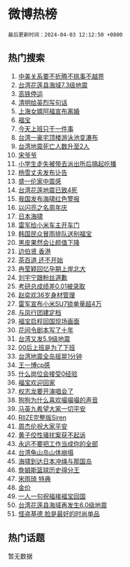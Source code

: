 # 微博热榜

`最后更新时间：2024-04-03 12:12:50 +0800`

## 热门搜索

1. [中美关系要不折腾不挑事不越界](https://m.weibo.cn/search?containerid=100103type%3D1%26t%3D10%26q%3D%23%E4%B8%AD%E7%BE%8E%E5%85%B3%E7%B3%BB%E8%A6%81%E4%B8%8D%E6%8A%98%E8%85%BE%E4%B8%8D%E6%8C%91%E4%BA%8B%E4%B8%8D%E8%B6%8A%E7%95%8C%23&stream_entry_id=51&isnewpage=1&extparam=seat%3D1%26pos%3D0%26c_type%3D51%26q%3D%2523%25E4%25B8%25AD%25E7%25BE%258E%25E5%2585%25B3%25E7%25B3%25BB%25E8%25A6%2581%25E4%25B8%258D%25E6%258A%2598%25E8%2585%25BE%25E4%25B8%258D%25E6%258C%2591%25E4%25BA%258B%25E4%25B8%258D%25E8%25B6%258A%25E7%2595%258C%2523%26dgr%3D0%26cate%3D10103%26stream_entry_id%3D51%26filter_type%3Drealtimehot%26display_time%3D1712117569%26pre_seqid%3D171211756902200451178)
1. [台湾花莲县海域7.3级地震](https://m.weibo.cn/search?containerid=100103type%3D1%26t%3D10%26q%3D%23%E5%8F%B0%E6%B9%BE%E8%8A%B1%E8%8E%B2%E5%8E%BF%E6%B5%B7%E5%9F%9F7.3%E7%BA%A7%E5%9C%B0%E9%9C%87%23&stream_entry_id=31&isnewpage=1&extparam=seat%3D1%26pos%3D0%26flag%3D4%26filter_type%3Drealtimehot%26q%3D%2523%25E5%258F%25B0%25E6%25B9%25BE%25E8%258A%25B1%25E8%258E%25B2%25E5%258E%25BF%25E6%25B5%25B7%25E5%259F%259F7.3%25E7%25BA%25A7%25E5%259C%25B0%25E9%259C%2587%2523%26dgr%3D0%26stream_entry_id%3D31%26c_type%3D31%26realpos%3D1%26cate%3D5001%26lcate%3D5001%26band_rank%3D1%26display_time%3D1712117569%26pre_seqid%3D171211756902200451178)
1. [高铁停运](https://m.weibo.cn/search?containerid=100103type%3D1%26t%3D10%26q%3D%E9%AB%98%E9%93%81%E5%81%9C%E8%BF%90&stream_entry_id=31&isnewpage=1&extparam=seat%3D1%26pos%3D1%26flag%3D1%26filter_type%3Drealtimehot%26q%3D%25E9%25AB%2598%25E9%2593%2581%25E5%2581%259C%25E8%25BF%2590%26dgr%3D0%26stream_entry_id%3D31%26c_type%3D31%26realpos%3D2%26cate%3D5001%26lcate%3D5001%26band_rank%3D2%26display_time%3D1712117569%26pre_seqid%3D171211756902200451178)
1. [清明给英烈写句话](https://m.weibo.cn/search?containerid=100103type%3D1%26t%3D10%26q%3D%23%E6%B8%85%E6%98%8E%E7%BB%99%E8%8B%B1%E7%83%88%E5%86%99%E5%8F%A5%E8%AF%9D%23&stream_entry_id=31&isnewpage=1&extparam=seat%3D1%26pos%3D2%26flag%3D1%26filter_type%3Drealtimehot%26q%3D%2523%25E6%25B8%2585%25E6%2598%258E%25E7%25BB%2599%25E8%258B%25B1%25E7%2583%2588%25E5%2586%2599%25E5%258F%25A5%25E8%25AF%259D%2523%26dgr%3D0%26stream_entry_id%3D31%26c_type%3D31%26realpos%3D3%26cate%3D5001%26lcate%3D5001%26band_rank%3D3%26display_time%3D1712117569%26pre_seqid%3D171211756902200451178)
1. [上海女婿阿福宣布离婚](https://m.weibo.cn/search?containerid=100103type%3D1%26t%3D10%26q%3D%23%E4%B8%8A%E6%B5%B7%E5%A5%B3%E5%A9%BF%E9%98%BF%E7%A6%8F%E5%AE%A3%E5%B8%83%E7%A6%BB%E5%A9%9A%23&stream_entry_id=31&isnewpage=1&extparam=seat%3D1%26pos%3D3%26flag%3D1%26filter_type%3Drealtimehot%26q%3D%2523%25E4%25B8%258A%25E6%25B5%25B7%25E5%25A5%25B3%25E5%25A9%25BF%25E9%2598%25BF%25E7%25A6%258F%25E5%25AE%25A3%25E5%25B8%2583%25E7%25A6%25BB%25E5%25A9%259A%2523%26dgr%3D0%26stream_entry_id%3D31%26c_type%3D31%26realpos%3D4%26cate%3D5001%26lcate%3D5001%26band_rank%3D4%26display_time%3D1712117569%26pre_seqid%3D171211756902200451178)
1. [福宝](https://m.weibo.cn/search?containerid=100103type%3D1%26t%3D10%26q%3D%E7%A6%8F%E5%AE%9D&stream_entry_id=31&isnewpage=1&extparam=seat%3D1%26pos%3D4%26flag%3D16%26filter_type%3Drealtimehot%26q%3D%25E7%25A6%258F%25E5%25AE%259D%26dgr%3D0%26stream_entry_id%3D31%26c_type%3D31%26realpos%3D5%26cate%3D5001%26lcate%3D5001%26band_rank%3D5%26display_time%3D1712117569%26pre_seqid%3D171211756902200451178)
1. [今天上班只干一件事](https://m.weibo.cn/search?containerid=100103type%3D1%26t%3D10%26q%3D%E4%BB%8A%E5%A4%A9%E4%B8%8A%E7%8F%AD%E5%8F%AA%E5%B9%B2%E4%B8%80%E4%BB%B6%E4%BA%8B&stream_entry_id=31&isnewpage=1&extparam=seat%3D1%26pos%3D5%26flag%3D16%26filter_type%3Drealtimehot%26q%3D%25E4%25BB%258A%25E5%25A4%25A9%25E4%25B8%258A%25E7%258F%25AD%25E5%258F%25AA%25E5%25B9%25B2%25E4%25B8%2580%25E4%25BB%25B6%25E4%25BA%258B%26dgr%3D0%26stream_entry_id%3D31%26c_type%3D31%26realpos%3D6%26cate%3D5001%26lcate%3D5001%26band_rank%3D6%26display_time%3D1712117569%26pre_seqid%3D171211756902200451178)
1. [台湾一豪宅顶楼游泳池变瀑布](https://m.weibo.cn/search?containerid=100103type%3D1%26t%3D10%26q%3D%23%E5%8F%B0%E6%B9%BE%E4%B8%80%E8%B1%AA%E5%AE%85%E9%A1%B6%E6%A5%BC%E6%B8%B8%E6%B3%B3%E6%B1%A0%E5%8F%98%E7%80%91%E5%B8%83%23&stream_entry_id=31&isnewpage=1&extparam=seat%3D1%26pos%3D6%26flag%3D1%26filter_type%3Drealtimehot%26q%3D%2523%25E5%258F%25B0%25E6%25B9%25BE%25E4%25B8%2580%25E8%25B1%25AA%25E5%25AE%2585%25E9%25A1%25B6%25E6%25A5%25BC%25E6%25B8%25B8%25E6%25B3%25B3%25E6%25B1%25A0%25E5%258F%2598%25E7%2580%2591%25E5%25B8%2583%2523%26dgr%3D0%26stream_entry_id%3D31%26c_type%3D31%26realpos%3D7%26cate%3D5001%26lcate%3D5001%26band_rank%3D7%26display_time%3D1712117569%26pre_seqid%3D171211756902200451178)
1. [台湾地震死亡人数升至2人](https://m.weibo.cn/search?containerid=100103type%3D1%26t%3D10%26q%3D%23%E5%8F%B0%E6%B9%BE%E5%9C%B0%E9%9C%87%E6%AD%BB%E4%BA%A1%E4%BA%BA%E6%95%B0%E5%8D%87%E8%87%B32%E4%BA%BA%23&stream_entry_id=31&isnewpage=1&extparam=seat%3D1%26pos%3D7%26flag%3D1%26filter_type%3Drealtimehot%26q%3D%2523%25E5%258F%25B0%25E6%25B9%25BE%25E5%259C%25B0%25E9%259C%2587%25E6%25AD%25BB%25E4%25BA%25A1%25E4%25BA%25BA%25E6%2595%25B0%25E5%258D%2587%25E8%2587%25B32%25E4%25BA%25BA%2523%26dgr%3D0%26stream_entry_id%3D31%26c_type%3D31%26realpos%3D8%26cate%3D5001%26lcate%3D5001%26band_rank%3D8%26display_time%3D1712117569%26pre_seqid%3D171211756902200451178)
1. [宋爷爷](https://m.weibo.cn/search?containerid=100103type%3D1%26t%3D10%26q%3D%E5%AE%8B%E7%88%B7%E7%88%B7&stream_entry_id=31&isnewpage=1&extparam=seat%3D1%26pos%3D8%26flag%3D1%26filter_type%3Drealtimehot%26q%3D%25E5%25AE%258B%25E7%2588%25B7%25E7%2588%25B7%26dgr%3D0%26stream_entry_id%3D31%26c_type%3D31%26realpos%3D9%26cate%3D5001%26lcate%3D5001%26band_rank%3D9%26display_time%3D1712117569%26pre_seqid%3D171211756902200451178)
1. [小学生走失被带去派出所后搞起吃播](https://m.weibo.cn/search?containerid=100103type%3D1%26t%3D10%26q%3D%23%E5%B0%8F%E5%AD%A6%E7%94%9F%E8%B5%B0%E5%A4%B1%E8%A2%AB%E5%B8%A6%E5%8E%BB%E6%B4%BE%E5%87%BA%E6%89%80%E5%90%8E%E6%90%9E%E8%B5%B7%E5%90%83%E6%92%AD%23&stream_entry_id=31&isnewpage=1&extparam=seat%3D1%26pos%3D9%26flag%3D32768%26filter_type%3Drealtimehot%26q%3D%2523%25E5%25B0%258F%25E5%25AD%25A6%25E7%2594%259F%25E8%25B5%25B0%25E5%25A4%25B1%25E8%25A2%25AB%25E5%25B8%25A6%25E5%258E%25BB%25E6%25B4%25BE%25E5%2587%25BA%25E6%2589%2580%25E5%2590%258E%25E6%2590%259E%25E8%25B5%25B7%25E5%2590%2583%25E6%2592%25AD%2523%26dgr%3D0%26stream_entry_id%3D31%26c_type%3D31%26realpos%3D10%26cate%3D5001%26lcate%3D5001%26band_rank%3D10%26display_time%3D1712117569%26pre_seqid%3D171211756902200451178)
1. [杨雪丈夫发布讣告](https://m.weibo.cn/search?containerid=100103type%3D1%26t%3D10%26q%3D%E6%9D%A8%E9%9B%AA%E4%B8%88%E5%A4%AB%E5%8F%91%E5%B8%83%E8%AE%A3%E5%91%8A&stream_entry_id=31&isnewpage=1&extparam=seat%3D1%26pos%3D10%26flag%3D1%26filter_type%3Drealtimehot%26q%3D%25E6%259D%25A8%25E9%259B%25AA%25E4%25B8%2588%25E5%25A4%25AB%25E5%258F%2591%25E5%25B8%2583%25E8%25AE%25A3%25E5%2591%258A%26dgr%3D0%26stream_entry_id%3D31%26c_type%3D31%26realpos%3D11%26cate%3D5001%26lcate%3D5001%26band_rank%3D11%26display_time%3D1712117569%26pre_seqid%3D171211756902200451178)
1. [盛一伦家中震感](https://m.weibo.cn/search?containerid=100103type%3D1%26t%3D10%26q%3D%23%E7%9B%9B%E4%B8%80%E4%BC%A6%E5%AE%B6%E4%B8%AD%E9%9C%87%E6%84%9F%23&stream_entry_id=31&isnewpage=1&extparam=seat%3D1%26pos%3D11%26flag%3D1%26filter_type%3Drealtimehot%26q%3D%2523%25E7%259B%259B%25E4%25B8%2580%25E4%25BC%25A6%25E5%25AE%25B6%25E4%25B8%25AD%25E9%259C%2587%25E6%2584%259F%2523%26dgr%3D0%26stream_entry_id%3D31%26c_type%3D31%26realpos%3D12%26cate%3D5001%26lcate%3D5001%26band_rank%3D12%26display_time%3D1712117569%26pre_seqid%3D171211756902200451178)
1. [台湾花莲地震已致4死](https://m.weibo.cn/search?containerid=100103type%3D1%26t%3D10%26q%3D%23%E5%8F%B0%E6%B9%BE%E8%8A%B1%E8%8E%B2%E5%9C%B0%E9%9C%87%E5%B7%B2%E8%87%B44%E6%AD%BB%23&stream_entry_id=31&isnewpage=1&extparam=seat%3D1%26pos%3D12%26flag%3D1%26filter_type%3Drealtimehot%26q%3D%2523%25E5%258F%25B0%25E6%25B9%25BE%25E8%258A%25B1%25E8%258E%25B2%25E5%259C%25B0%25E9%259C%2587%25E5%25B7%25B2%25E8%2587%25B44%25E6%25AD%25BB%2523%26dgr%3D0%26stream_entry_id%3D31%26c_type%3D31%26realpos%3D13%26cate%3D5001%26lcate%3D5001%26band_rank%3D13%26display_time%3D1712117569%26pre_seqid%3D171211756902200451178)
1. [我国发布海啸红色警报](https://m.weibo.cn/search?containerid=100103type%3D1%26t%3D10%26q%3D%23%E6%88%91%E5%9B%BD%E5%8F%91%E5%B8%83%E6%B5%B7%E5%95%B8%E7%BA%A2%E8%89%B2%E8%AD%A6%E6%8A%A5%23&stream_entry_id=31&isnewpage=1&extparam=seat%3D1%26pos%3D13%26flag%3D2%26filter_type%3Drealtimehot%26q%3D%2523%25E6%2588%2591%25E5%259B%25BD%25E5%258F%2591%25E5%25B8%2583%25E6%25B5%25B7%25E5%2595%25B8%25E7%25BA%25A2%25E8%2589%25B2%25E8%25AD%25A6%25E6%258A%25A5%2523%26dgr%3D0%26stream_entry_id%3D31%26c_type%3D31%26realpos%3D14%26cate%3D5001%26lcate%3D5001%26band_rank%3D14%26display_time%3D1712117569%26pre_seqid%3D171211756902200451178)
1. [以闪亮之名周年庆](https://m.weibo.cn/search?containerid=100103type%3D1%26t%3D10%26q%3D%23%E4%BB%A5%E9%97%AA%E4%BA%AE%E4%B9%8B%E5%90%8D%E5%91%A8%E5%B9%B4%E5%BA%86%23&stream_entry_id=31&isnewpage=1&extparam=seat%3D1%26pos%3D14%26flag%3D0%26filter_type%3Drealtimehot%26q%3D%2523%25E4%25BB%25A5%25E9%2597%25AA%25E4%25BA%25AE%25E4%25B9%258B%25E5%2590%258D%25E5%2591%25A8%25E5%25B9%25B4%25E5%25BA%2586%2523%26dgr%3D0%26adid%3D229476%26stream_entry_id%3D31%26c_type%3D31%26realpos%3D15%26cate%3D5001%26lcate%3D5001%26band_rank%3D15%26display_time%3D1712117569%26pre_seqid%3D171211756902200451178)
1. [日本海啸](https://m.weibo.cn/search?containerid=100103type%3D1%26t%3D10%26q%3D%E6%97%A5%E6%9C%AC%E6%B5%B7%E5%95%B8&stream_entry_id=31&isnewpage=1&extparam=seat%3D1%26pos%3D15%26flag%3D2%26filter_type%3Drealtimehot%26q%3D%25E6%2597%25A5%25E6%259C%25AC%25E6%25B5%25B7%25E5%2595%25B8%26dgr%3D0%26stream_entry_id%3D31%26c_type%3D31%26realpos%3D16%26cate%3D5001%26lcate%3D5001%26band_rank%3D16%26display_time%3D1712117569%26pre_seqid%3D171211756902200451178)
1. [雷军给小米车主开车门](https://m.weibo.cn/search?containerid=100103type%3D1%26t%3D10%26q%3D%23%E9%9B%B7%E5%86%9B%E7%BB%99%E5%B0%8F%E7%B1%B3%E8%BD%A6%E4%B8%BB%E5%BC%80%E8%BD%A6%E9%97%A8%23&stream_entry_id=31&isnewpage=1&extparam=seat%3D1%26pos%3D16%26flag%3D0%26filter_type%3Drealtimehot%26q%3D%2523%25E9%259B%25B7%25E5%2586%259B%25E7%25BB%2599%25E5%25B0%258F%25E7%25B1%25B3%25E8%25BD%25A6%25E4%25B8%25BB%25E5%25BC%2580%25E8%25BD%25A6%25E9%2597%25A8%2523%26dgr%3D0%26stream_entry_id%3D31%26c_type%3D31%26realpos%3D17%26cate%3D5001%26lcate%3D5001%26band_rank%3D17%26display_time%3D1712117569%26pre_seqid%3D171211756902200451178)
1. [韩国民众冒雨排队送别福宝](https://m.weibo.cn/search?containerid=100103type%3D1%26t%3D10%26q%3D%23%E9%9F%A9%E5%9B%BD%E6%B0%91%E4%BC%97%E5%86%92%E9%9B%A8%E6%8E%92%E9%98%9F%E9%80%81%E5%88%AB%E7%A6%8F%E5%AE%9D%23&stream_entry_id=31&isnewpage=1&extparam=seat%3D1%26pos%3D17%26flag%3D1%26filter_type%3Drealtimehot%26q%3D%2523%25E9%259F%25A9%25E5%259B%25BD%25E6%25B0%2591%25E4%25BC%2597%25E5%2586%2592%25E9%259B%25A8%25E6%258E%2592%25E9%2598%259F%25E9%2580%2581%25E5%2588%25AB%25E7%25A6%258F%25E5%25AE%259D%2523%26dgr%3D0%26stream_entry_id%3D31%26c_type%3D31%26realpos%3D18%26cate%3D5001%26lcate%3D5001%26band_rank%3D18%26display_time%3D1712117569%26pre_seqid%3D171211756902200451178)
1. [黑皮果然会让颜值下降](https://m.weibo.cn/search?containerid=100103type%3D1%26t%3D10%26q%3D%E9%BB%91%E7%9A%AE%E6%9E%9C%E7%84%B6%E4%BC%9A%E8%AE%A9%E9%A2%9C%E5%80%BC%E4%B8%8B%E9%99%8D&stream_entry_id=31&isnewpage=1&extparam=seat%3D1%26pos%3D18%26flag%3D2%26filter_type%3Drealtimehot%26q%3D%25E9%25BB%2591%25E7%259A%25AE%25E6%259E%259C%25E7%2584%25B6%25E4%25BC%259A%25E8%25AE%25A9%25E9%25A2%259C%25E5%2580%25BC%25E4%25B8%258B%25E9%2599%258D%26dgr%3D0%26stream_entry_id%3D31%26c_type%3D31%26realpos%3D19%26cate%3D5001%26lcate%3D5001%26band_rank%3D19%26display_time%3D1712117569%26pre_seqid%3D171211756902200451178)
1. [边伯贤 香港](https://m.weibo.cn/search?containerid=100103type%3D1%26t%3D10%26q%3D%E8%BE%B9%E4%BC%AF%E8%B4%A4+%E9%A6%99%E6%B8%AF&stream_entry_id=31&isnewpage=1&extparam=seat%3D1%26pos%3D19%26flag%3D1%26filter_type%3Drealtimehot%26q%3D%25E8%25BE%25B9%25E4%25BC%25AF%25E8%25B4%25A4%2520%25E9%25A6%2599%25E6%25B8%25AF%26dgr%3D0%26stream_entry_id%3D31%26c_type%3D31%26realpos%3D20%26cate%3D5001%26lcate%3D5001%26band_rank%3D20%26display_time%3D1712117569%26pre_seqid%3D171211756902200451178)
1. [茶百道 还不开始](https://m.weibo.cn/search?containerid=100103type%3D1%26t%3D10%26q%3D%E8%8C%B6%E7%99%BE%E9%81%93+%E8%BF%98%E4%B8%8D%E5%BC%80%E5%A7%8B&stream_entry_id=31&isnewpage=1&extparam=seat%3D1%26pos%3D20%26flag%3D1%26filter_type%3Drealtimehot%26q%3D%25E8%258C%25B6%25E7%2599%25BE%25E9%2581%2593%2520%25E8%25BF%2598%25E4%25B8%258D%25E5%25BC%2580%25E5%25A7%258B%26dgr%3D0%26stream_entry_id%3D31%26c_type%3D31%26realpos%3D21%26cate%3D5001%26lcate%3D5001%26band_rank%3D21%26display_time%3D1712117569%26pre_seqid%3D171211756902200451178)
1. [冉莹颖回忆孕期上岸北大](https://m.weibo.cn/search?containerid=100103type%3D1%26t%3D10%26q%3D%23%E5%86%89%E8%8E%B9%E9%A2%96%E5%9B%9E%E5%BF%86%E5%AD%95%E6%9C%9F%E4%B8%8A%E5%B2%B8%E5%8C%97%E5%A4%A7%23&stream_entry_id=31&isnewpage=1&extparam=seat%3D1%26pos%3D21%26flag%3D0%26filter_type%3Drealtimehot%26q%3D%2523%25E5%2586%2589%25E8%258E%25B9%25E9%25A2%2596%25E5%259B%259E%25E5%25BF%2586%25E5%25AD%2595%25E6%259C%259F%25E4%25B8%258A%25E5%25B2%25B8%25E5%258C%2597%25E5%25A4%25A7%2523%26dgr%3D0%26stream_entry_id%3D31%26c_type%3D31%26realpos%3D22%26cate%3D5001%26lcate%3D5001%26band_rank%3D22%26display_time%3D1712117569%26pre_seqid%3D171211756902200451178)
1. [刘宇宁跟粉丝道歉](https://m.weibo.cn/search?containerid=100103type%3D1%26t%3D10%26q%3D%23%E5%88%98%E5%AE%87%E5%AE%81%E8%B7%9F%E7%B2%89%E4%B8%9D%E9%81%93%E6%AD%89%23&stream_entry_id=31&isnewpage=1&extparam=seat%3D1%26pos%3D22%26flag%3D1%26filter_type%3Drealtimehot%26q%3D%2523%25E5%2588%2598%25E5%25AE%2587%25E5%25AE%2581%25E8%25B7%259F%25E7%25B2%2589%25E4%25B8%259D%25E9%2581%2593%25E6%25AD%2589%2523%26dgr%3D0%26stream_entry_id%3D31%26c_type%3D31%26realpos%3D23%26cate%3D5001%26lcate%3D5001%26band_rank%3D23%26display_time%3D1712117569%26pre_seqid%3D171211756902200451178)
1. [考研总成绩差0.01被录取](https://m.weibo.cn/search?containerid=100103type%3D1%26t%3D10%26q%3D%23%E8%80%83%E7%A0%94%E6%80%BB%E6%88%90%E7%BB%A9%E5%B7%AE0.01%E8%A2%AB%E5%BD%95%E5%8F%96%23&stream_entry_id=31&isnewpage=1&extparam=seat%3D1%26pos%3D23%26flag%3D0%26filter_type%3Drealtimehot%26q%3D%2523%25E8%2580%2583%25E7%25A0%2594%25E6%2580%25BB%25E6%2588%2590%25E7%25BB%25A9%25E5%25B7%25AE0.01%25E8%25A2%25AB%25E5%25BD%2595%25E5%258F%2596%2523%26dgr%3D0%26stream_entry_id%3D31%26c_type%3D31%26realpos%3D24%26cate%3D5001%26lcate%3D5001%26band_rank%3D24%26display_time%3D1712117569%26pre_seqid%3D171211756902200451178)
1. [赵奕欢36岁身材管理](https://m.weibo.cn/search?containerid=100103type%3D1%26t%3D10%26q%3D%23%E8%B5%B5%E5%A5%95%E6%AC%A236%E5%B2%81%E8%BA%AB%E6%9D%90%E7%AE%A1%E7%90%86%23&stream_entry_id=31&isnewpage=1&extparam=seat%3D1%26pos%3D24%26flag%3D1%26filter_type%3Drealtimehot%26q%3D%2523%25E8%25B5%25B5%25E5%25A5%2595%25E6%25AC%25A236%25E5%25B2%2581%25E8%25BA%25AB%25E6%259D%2590%25E7%25AE%25A1%25E7%2590%2586%2523%26dgr%3D0%26stream_entry_id%3D31%26c_type%3D31%26realpos%3D25%26cate%3D5001%26lcate%3D5001%26band_rank%3D25%26display_time%3D1712117569%26pre_seqid%3D171211756902200451178)
1. [雷军宣布小米SU7锁单量超4万](https://m.weibo.cn/search?containerid=100103type%3D1%26t%3D10%26q%3D%23%E9%9B%B7%E5%86%9B%E5%AE%A3%E5%B8%83%E5%B0%8F%E7%B1%B3SU7%E9%94%81%E5%8D%95%E9%87%8F%E8%B6%854%E4%B8%87%23&stream_entry_id=31&isnewpage=1&extparam=seat%3D1%26pos%3D25%26flag%3D1%26filter_type%3Drealtimehot%26q%3D%2523%25E9%259B%25B7%25E5%2586%259B%25E5%25AE%25A3%25E5%25B8%2583%25E5%25B0%258F%25E7%25B1%25B3SU7%25E9%2594%2581%25E5%258D%2595%25E9%2587%258F%25E8%25B6%25854%25E4%25B8%2587%2523%26dgr%3D0%26stream_entry_id%3D31%26c_type%3D31%26realpos%3D26%26cate%3D5001%26lcate%3D5001%26band_rank%3D26%26display_time%3D1712117569%26pre_seqid%3D171211756902200451178)
1. [与凤行团建定档](https://m.weibo.cn/search?containerid=100103type%3D1%26t%3D10%26q%3D%23%E4%B8%8E%E5%87%A4%E8%A1%8C%E5%9B%A2%E5%BB%BA%E5%AE%9A%E6%A1%A3%23&stream_entry_id=31&isnewpage=1&extparam=seat%3D1%26pos%3D26%26flag%3D1%26filter_type%3Drealtimehot%26q%3D%2523%25E4%25B8%258E%25E5%2587%25A4%25E8%25A1%258C%25E5%259B%25A2%25E5%25BB%25BA%25E5%25AE%259A%25E6%25A1%25A3%2523%26dgr%3D0%26stream_entry_id%3D31%26c_type%3D31%26realpos%3D27%26cate%3D5001%26lcate%3D5001%26band_rank%3D27%26display_time%3D1712117569%26pre_seqid%3D171211756902200451178)
1. [福宝启程回国现场画面](https://m.weibo.cn/search?containerid=100103type%3D1%26t%3D10%26q%3D%23%E7%A6%8F%E5%AE%9D%E5%90%AF%E7%A8%8B%E5%9B%9E%E5%9B%BD%E7%8E%B0%E5%9C%BA%E7%94%BB%E9%9D%A2%23&stream_entry_id=31&isnewpage=1&extparam=seat%3D1%26pos%3D27%26flag%3D1%26filter_type%3Drealtimehot%26q%3D%2523%25E7%25A6%258F%25E5%25AE%259D%25E5%2590%25AF%25E7%25A8%258B%25E5%259B%259E%25E5%259B%25BD%25E7%258E%25B0%25E5%259C%25BA%25E7%2594%25BB%25E9%259D%25A2%2523%26dgr%3D0%26stream_entry_id%3D31%26c_type%3D31%26realpos%3D28%26cate%3D5001%26lcate%3D5001%26band_rank%3D28%26display_time%3D1712117569%26pre_seqid%3D171211756902200451178)
1. [花间令剧本写了十年](https://m.weibo.cn/search?containerid=100103type%3D1%26t%3D10%26q%3D%23%E8%8A%B1%E9%97%B4%E4%BB%A4%E5%89%A7%E6%9C%AC%E5%86%99%E4%BA%86%E5%8D%81%E5%B9%B4%23&stream_entry_id=31&isnewpage=1&extparam=seat%3D1%26pos%3D28%26flag%3D1%26filter_type%3Drealtimehot%26q%3D%2523%25E8%258A%25B1%25E9%2597%25B4%25E4%25BB%25A4%25E5%2589%25A7%25E6%259C%25AC%25E5%2586%2599%25E4%25BA%2586%25E5%258D%2581%25E5%25B9%25B4%2523%26dgr%3D0%26stream_entry_id%3D31%26c_type%3D31%26realpos%3D29%26cate%3D5001%26lcate%3D5001%26band_rank%3D29%26display_time%3D1712117569%26pre_seqid%3D171211756902200451178)
1. [台湾又发5.9级地震](https://m.weibo.cn/search?containerid=100103type%3D1%26t%3D10%26q%3D%23%E5%8F%B0%E6%B9%BE%E5%8F%88%E5%8F%915.9%E7%BA%A7%E5%9C%B0%E9%9C%87%23&stream_entry_id=31&isnewpage=1&extparam=seat%3D1%26pos%3D29%26flag%3D0%26filter_type%3Drealtimehot%26q%3D%2523%25E5%258F%25B0%25E6%25B9%25BE%25E5%258F%2588%25E5%258F%25915.9%25E7%25BA%25A7%25E5%259C%25B0%25E9%259C%2587%2523%26dgr%3D0%26stream_entry_id%3D31%26c_type%3D31%26realpos%3D30%26cate%3D5001%26lcate%3D5001%26band_rank%3D30%26display_time%3D1712117569%26pre_seqid%3D171211756902200451178)
1. [00后上班是为了下班](https://m.weibo.cn/search?containerid=100103type%3D1%26t%3D10%26q%3D%2300%E5%90%8E%E4%B8%8A%E7%8F%AD%E6%98%AF%E4%B8%BA%E4%BA%86%E4%B8%8B%E7%8F%AD%23&stream_entry_id=31&isnewpage=1&extparam=seat%3D1%26pos%3D30%26flag%3D1%26filter_type%3Drealtimehot%26q%3D%252300%25E5%2590%258E%25E4%25B8%258A%25E7%258F%25AD%25E6%2598%25AF%25E4%25B8%25BA%25E4%25BA%2586%25E4%25B8%258B%25E7%258F%25AD%2523%26dgr%3D0%26stream_entry_id%3D31%26c_type%3D31%26realpos%3D31%26cate%3D5001%26lcate%3D5001%26band_rank%3D31%26display_time%3D1712117569%26pre_seqid%3D171211756902200451178)
1. [台湾地震全岛摇晃1分钟](https://m.weibo.cn/search?containerid=100103type%3D1%26t%3D10%26q%3D%23%E5%8F%B0%E6%B9%BE%E5%9C%B0%E9%9C%87%E5%85%A8%E5%B2%9B%E6%91%87%E6%99%831%E5%88%86%E9%92%9F%23&stream_entry_id=31&isnewpage=1&extparam=seat%3D1%26pos%3D31%26flag%3D1%26filter_type%3Drealtimehot%26q%3D%2523%25E5%258F%25B0%25E6%25B9%25BE%25E5%259C%25B0%25E9%259C%2587%25E5%2585%25A8%25E5%25B2%259B%25E6%2591%2587%25E6%2599%25831%25E5%2588%2586%25E9%2592%259F%2523%26dgr%3D0%26stream_entry_id%3D31%26c_type%3D31%26realpos%3D32%26cate%3D5001%26lcate%3D5001%26band_rank%3D32%26display_time%3D1712117569%26pre_seqid%3D171211756902200451178)
1. [王一博cp感](https://m.weibo.cn/search?containerid=100103type%3D1%26t%3D10%26q%3D%E7%8E%8B%E4%B8%80%E5%8D%9Acp%E6%84%9F&stream_entry_id=31&isnewpage=1&extparam=seat%3D1%26pos%3D32%26flag%3D1%26filter_type%3Drealtimehot%26q%3D%25E7%258E%258B%25E4%25B8%2580%25E5%258D%259Acp%25E6%2584%259F%26dgr%3D0%26stream_entry_id%3D31%26c_type%3D31%26realpos%3D33%26cate%3D5001%26lcate%3D5001%26band_rank%3D33%26display_time%3D1712117569%26pre_seqid%3D171211756902200451178)
1. [什么岗位会接受0经验](https://m.weibo.cn/search?containerid=100103type%3D1%26t%3D10%26q%3D%23%E4%BB%80%E4%B9%88%E5%B2%97%E4%BD%8D%E4%BC%9A%E6%8E%A5%E5%8F%970%E7%BB%8F%E9%AA%8C%23&stream_entry_id=31&isnewpage=1&extparam=seat%3D1%26pos%3D33%26flag%3D1%26filter_type%3Drealtimehot%26q%3D%2523%25E4%25BB%2580%25E4%25B9%2588%25E5%25B2%2597%25E4%25BD%258D%25E4%25BC%259A%25E6%258E%25A5%25E5%258F%25970%25E7%25BB%258F%25E9%25AA%258C%2523%26dgr%3D0%26stream_entry_id%3D31%26c_type%3D31%26realpos%3D34%26cate%3D5001%26lcate%3D5001%26band_rank%3D34%26display_time%3D1712117569%26pre_seqid%3D171211756902200451178)
1. [福宝欢迎回家](https://m.weibo.cn/search?containerid=100103type%3D1%26t%3D10%26q%3D%23%E7%A6%8F%E5%AE%9D%E6%AC%A2%E8%BF%8E%E5%9B%9E%E5%AE%B6%23&stream_entry_id=31&isnewpage=1&extparam=seat%3D1%26pos%3D34%26flag%3D0%26filter_type%3Drealtimehot%26q%3D%2523%25E7%25A6%258F%25E5%25AE%259D%25E6%25AC%25A2%25E8%25BF%258E%25E5%259B%259E%25E5%25AE%25B6%2523%26dgr%3D0%26stream_entry_id%3D31%26c_type%3D31%26realpos%3D35%26cate%3D5001%26lcate%3D5001%26band_rank%3D35%26display_time%3D1712117569%26pre_seqid%3D171211756902200451178)
1. [权志龙要开演唱会了](https://m.weibo.cn/search?containerid=100103type%3D1%26t%3D10%26q%3D%23%E6%9D%83%E5%BF%97%E9%BE%99%E8%A6%81%E5%BC%80%E6%BC%94%E5%94%B1%E4%BC%9A%E4%BA%86%23&stream_entry_id=31&isnewpage=1&extparam=seat%3D1%26pos%3D35%26flag%3D0%26filter_type%3Drealtimehot%26q%3D%2523%25E6%259D%2583%25E5%25BF%2597%25E9%25BE%2599%25E8%25A6%2581%25E5%25BC%2580%25E6%25BC%2594%25E5%2594%25B1%25E4%25BC%259A%25E4%25BA%2586%2523%26dgr%3D0%26stream_entry_id%3D31%26c_type%3D31%26realpos%3D36%26cate%3D5001%26lcate%3D5001%26band_rank%3D36%26display_time%3D1712117569%26pre_seqid%3D171211756902200451178)
1. [狗狗为什么喜欢嘬嘬嘬的声音](https://m.weibo.cn/search?containerid=100103type%3D1%26t%3D10%26q%3D%E7%8B%97%E7%8B%97%E4%B8%BA%E4%BB%80%E4%B9%88%E5%96%9C%E6%AC%A2%E5%98%AC%E5%98%AC%E5%98%AC%E7%9A%84%E5%A3%B0%E9%9F%B3&stream_entry_id=31&isnewpage=1&extparam=seat%3D1%26pos%3D36%26flag%3D0%26filter_type%3Drealtimehot%26q%3D%25E7%258B%2597%25E7%258B%2597%25E4%25B8%25BA%25E4%25BB%2580%25E4%25B9%2588%25E5%2596%259C%25E6%25AC%25A2%25E5%2598%25AC%25E5%2598%25AC%25E5%2598%25AC%25E7%259A%2584%25E5%25A3%25B0%25E9%259F%25B3%26dgr%3D0%26stream_entry_id%3D31%26c_type%3D31%26realpos%3D37%26cate%3D5001%26lcate%3D5001%26band_rank%3D37%26display_time%3D1712117569%26pre_seqid%3D171211756902200451178)
1. [马英九希望大家一切平安](https://m.weibo.cn/search?containerid=100103type%3D1%26t%3D10%26q%3D%23%E9%A9%AC%E8%8B%B1%E4%B9%9D%E5%B8%8C%E6%9C%9B%E5%A4%A7%E5%AE%B6%E4%B8%80%E5%88%87%E5%B9%B3%E5%AE%89%23&stream_entry_id=31&isnewpage=1&extparam=seat%3D1%26pos%3D37%26flag%3D1%26filter_type%3Drealtimehot%26q%3D%2523%25E9%25A9%25AC%25E8%258B%25B1%25E4%25B9%259D%25E5%25B8%258C%25E6%259C%259B%25E5%25A4%25A7%25E5%25AE%25B6%25E4%25B8%2580%25E5%2588%2587%25E5%25B9%25B3%25E5%25AE%2589%2523%26dgr%3D0%26stream_entry_id%3D31%26c_type%3D31%26realpos%3D38%26cate%3D5001%26lcate%3D5001%26band_rank%3D38%26display_time%3D1712117569%26pre_seqid%3D171211756902200451178)
1. [RIIZE完整版Siren](https://m.weibo.cn/search?containerid=100103type%3D1%26t%3D10%26q%3D%23RIIZE%E5%AE%8C%E6%95%B4%E7%89%88Siren%23&stream_entry_id=31&isnewpage=1&extparam=seat%3D1%26pos%3D38%26flag%3D1%26filter_type%3Drealtimehot%26q%3D%2523RIIZE%25E5%25AE%258C%25E6%2595%25B4%25E7%2589%2588Siren%2523%26dgr%3D0%26stream_entry_id%3D31%26c_type%3D31%26realpos%3D39%26cate%3D5001%26lcate%3D5001%26band_rank%3D39%26display_time%3D1712117569%26pre_seqid%3D171211756902200451178)
1. [周杰伦祝大家平安](https://m.weibo.cn/search?containerid=100103type%3D1%26t%3D10%26q%3D%23%E5%91%A8%E6%9D%B0%E4%BC%A6%E7%A5%9D%E5%A4%A7%E5%AE%B6%E5%B9%B3%E5%AE%89%23&stream_entry_id=31&isnewpage=1&extparam=seat%3D1%26pos%3D39%26flag%3D1%26filter_type%3Drealtimehot%26q%3D%2523%25E5%2591%25A8%25E6%259D%25B0%25E4%25BC%25A6%25E7%25A5%259D%25E5%25A4%25A7%25E5%25AE%25B6%25E5%25B9%25B3%25E5%25AE%2589%2523%26dgr%3D0%26stream_entry_id%3D31%26c_type%3D31%26realpos%3D40%26cate%3D5001%26lcate%3D5001%26band_rank%3D40%26display_time%3D1712117569%26pre_seqid%3D171211756902200451178)
1. [黄子佼性骚扰案获不起诉](https://m.weibo.cn/search?containerid=100103type%3D1%26t%3D10%26q%3D%23%E9%BB%84%E5%AD%90%E4%BD%BC%E6%80%A7%E9%AA%9A%E6%89%B0%E6%A1%88%E8%8E%B7%E4%B8%8D%E8%B5%B7%E8%AF%89%23&stream_entry_id=31&isnewpage=1&extparam=seat%3D1%26pos%3D40%26flag%3D1%26filter_type%3Drealtimehot%26q%3D%2523%25E9%25BB%2584%25E5%25AD%2590%25E4%25BD%25BC%25E6%2580%25A7%25E9%25AA%259A%25E6%2589%25B0%25E6%25A1%2588%25E8%258E%25B7%25E4%25B8%258D%25E8%25B5%25B7%25E8%25AF%2589%2523%26dgr%3D0%26stream_entry_id%3D31%26c_type%3D31%26realpos%3D41%26cate%3D5001%26lcate%3D5001%26band_rank%3D41%26display_time%3D1712117569%26pre_seqid%3D171211756902200451178)
1. [永远不要把工作当成你的全部](https://m.weibo.cn/search?containerid=100103type%3D1%26t%3D10%26q%3D%23%E6%B0%B8%E8%BF%9C%E4%B8%8D%E8%A6%81%E6%8A%8A%E5%B7%A5%E4%BD%9C%E5%BD%93%E6%88%90%E4%BD%A0%E7%9A%84%E5%85%A8%E9%83%A8%23&stream_entry_id=31&isnewpage=1&extparam=seat%3D1%26pos%3D41%26flag%3D1%26filter_type%3Drealtimehot%26q%3D%2523%25E6%25B0%25B8%25E8%25BF%259C%25E4%25B8%258D%25E8%25A6%2581%25E6%258A%258A%25E5%25B7%25A5%25E4%25BD%259C%25E5%25BD%2593%25E6%2588%2590%25E4%25BD%25A0%25E7%259A%2584%25E5%2585%25A8%25E9%2583%25A8%2523%26dgr%3D0%26stream_entry_id%3D31%26c_type%3D31%26realpos%3D42%26cate%3D5001%26lcate%3D5001%26band_rank%3D42%26display_time%3D1712117569%26pre_seqid%3D171211756902200451178)
1. [台湾龟山岛山体崩塌](https://m.weibo.cn/search?containerid=100103type%3D1%26t%3D10%26q%3D%23%E5%8F%B0%E6%B9%BE%E9%BE%9F%E5%B1%B1%E5%B2%9B%E5%B1%B1%E4%BD%93%E5%B4%A9%E5%A1%8C%23&stream_entry_id=31&isnewpage=1&extparam=seat%3D1%26pos%3D42%26flag%3D0%26filter_type%3Drealtimehot%26q%3D%2523%25E5%258F%25B0%25E6%25B9%25BE%25E9%25BE%259F%25E5%25B1%25B1%25E5%25B2%259B%25E5%25B1%25B1%25E4%25BD%2593%25E5%25B4%25A9%25E5%25A1%258C%2523%26dgr%3D0%26stream_entry_id%3D31%26c_type%3D31%26realpos%3D43%26cate%3D5001%26lcate%3D5001%26band_rank%3D43%26display_time%3D1712117569%26pre_seqid%3D171211756902200451178)
1. [海啸到达日本冲绳与那国岛](https://m.weibo.cn/search?containerid=100103type%3D1%26t%3D10%26q%3D%23%E6%B5%B7%E5%95%B8%E5%88%B0%E8%BE%BE%E6%97%A5%E6%9C%AC%E5%86%B2%E7%BB%B3%E4%B8%8E%E9%82%A3%E5%9B%BD%E5%B2%9B%23&stream_entry_id=31&isnewpage=1&extparam=seat%3D1%26pos%3D43%26flag%3D0%26filter_type%3Drealtimehot%26q%3D%2523%25E6%25B5%25B7%25E5%2595%25B8%25E5%2588%25B0%25E8%25BE%25BE%25E6%2597%25A5%25E6%259C%25AC%25E5%2586%25B2%25E7%25BB%25B3%25E4%25B8%258E%25E9%2582%25A3%25E5%259B%25BD%25E5%25B2%259B%2523%26dgr%3D0%26stream_entry_id%3D31%26c_type%3D31%26realpos%3D44%26cate%3D5001%26lcate%3D5001%26band_rank%3D44%26display_time%3D1712117569%26pre_seqid%3D171211756902200451178)
1. [詹姆斯篮球历史得分王](https://m.weibo.cn/search?containerid=100103type%3D1%26t%3D10%26q%3D%23%E8%A9%B9%E5%A7%86%E6%96%AF%E7%AF%AE%E7%90%83%E5%8E%86%E5%8F%B2%E5%BE%97%E5%88%86%E7%8E%8B%23&stream_entry_id=31&isnewpage=1&extparam=seat%3D1%26pos%3D44%26flag%3D1%26filter_type%3Drealtimehot%26q%3D%2523%25E8%25A9%25B9%25E5%25A7%2586%25E6%2596%25AF%25E7%25AF%25AE%25E7%2590%2583%25E5%258E%2586%25E5%258F%25B2%25E5%25BE%2597%25E5%2588%2586%25E7%258E%258B%2523%26dgr%3D0%26stream_entry_id%3D31%26c_type%3D31%26realpos%3D45%26cate%3D5001%26lcate%3D5001%26band_rank%3D45%26display_time%3D1712117569%26pre_seqid%3D171211756902200451178)
1. [宋雨琦 特典](https://m.weibo.cn/search?containerid=100103type%3D1%26t%3D10%26q%3D%E5%AE%8B%E9%9B%A8%E7%90%A6+%E7%89%B9%E5%85%B8&stream_entry_id=31&isnewpage=1&extparam=seat%3D1%26pos%3D45%26flag%3D1%26filter_type%3Drealtimehot%26q%3D%25E5%25AE%258B%25E9%259B%25A8%25E7%2590%25A6%2520%25E7%2589%25B9%25E5%2585%25B8%26dgr%3D0%26stream_entry_id%3D31%26c_type%3D31%26realpos%3D46%26cate%3D5001%26lcate%3D5001%26band_rank%3D46%26display_time%3D1712117569%26pre_seqid%3D171211756902200451178)
1. [金价](https://m.weibo.cn/search?containerid=100103type%3D1%26t%3D10%26q%3D%E9%87%91%E4%BB%B7&stream_entry_id=31&isnewpage=1&extparam=seat%3D1%26pos%3D46%26flag%3D1%26filter_type%3Drealtimehot%26q%3D%25E9%2587%2591%25E4%25BB%25B7%26dgr%3D0%26stream_entry_id%3D31%26c_type%3D31%26realpos%3D47%26cate%3D5001%26lcate%3D5001%26band_rank%3D47%26display_time%3D1712117569%26pre_seqid%3D171211756902200451178)
1. [一人一句祝福接福宝回国](https://m.weibo.cn/search?containerid=100103type%3D1%26t%3D10%26q%3D%23%E4%B8%80%E4%BA%BA%E4%B8%80%E5%8F%A5%E7%A5%9D%E7%A6%8F%E6%8E%A5%E7%A6%8F%E5%AE%9D%E5%9B%9E%E5%9B%BD%23&stream_entry_id=31&isnewpage=1&extparam=seat%3D1%26pos%3D47%26flag%3D0%26filter_type%3Drealtimehot%26q%3D%2523%25E4%25B8%2580%25E4%25BA%25BA%25E4%25B8%2580%25E5%258F%25A5%25E7%25A5%259D%25E7%25A6%258F%25E6%258E%25A5%25E7%25A6%258F%25E5%25AE%259D%25E5%259B%259E%25E5%259B%25BD%2523%26dgr%3D0%26stream_entry_id%3D31%26c_type%3D31%26realpos%3D48%26cate%3D5001%26lcate%3D5001%26band_rank%3D48%26display_time%3D1712117569%26pre_seqid%3D171211756902200451178)
1. [台湾花莲县海域再发生6.0级地震](https://m.weibo.cn/search?containerid=100103type%3D1%26t%3D10%26q%3D%23%E5%8F%B0%E6%B9%BE%E8%8A%B1%E8%8E%B2%E5%8E%BF%E6%B5%B7%E5%9F%9F%E5%86%8D%E5%8F%91%E7%94%9F6.0%E7%BA%A7%E5%9C%B0%E9%9C%87%23&stream_entry_id=31&isnewpage=1&extparam=seat%3D1%26pos%3D48%26flag%3D0%26filter_type%3Drealtimehot%26q%3D%2523%25E5%258F%25B0%25E6%25B9%25BE%25E8%258A%25B1%25E8%258E%25B2%25E5%258E%25BF%25E6%25B5%25B7%25E5%259F%259F%25E5%2586%258D%25E5%258F%2591%25E7%2594%259F6.0%25E7%25BA%25A7%25E5%259C%25B0%25E9%259C%2587%2523%26dgr%3D0%26stream_entry_id%3D31%26c_type%3D31%26realpos%3D49%26cate%3D5001%26lcate%3D5001%26band_rank%3D49%26display_time%3D1712117569%26pre_seqid%3D171211756902200451178)
1. [怪盗基德 脸是最好的时尚单品](https://m.weibo.cn/search?containerid=100103type%3D1%26t%3D10%26q%3D%E6%80%AA%E7%9B%97%E5%9F%BA%E5%BE%B7+%E8%84%B8%E6%98%AF%E6%9C%80%E5%A5%BD%E7%9A%84%E6%97%B6%E5%B0%9A%E5%8D%95%E5%93%81&stream_entry_id=31&isnewpage=1&extparam=seat%3D1%26pos%3D49%26flag%3D1%26filter_type%3Drealtimehot%26q%3D%25E6%2580%25AA%25E7%259B%2597%25E5%259F%25BA%25E5%25BE%25B7%2520%25E8%2584%25B8%25E6%2598%25AF%25E6%259C%2580%25E5%25A5%25BD%25E7%259A%2584%25E6%2597%25B6%25E5%25B0%259A%25E5%258D%2595%25E5%2593%2581%26dgr%3D0%26stream_entry_id%3D31%26c_type%3D31%26realpos%3D50%26cate%3D5001%26lcate%3D5001%26band_rank%3D50%26display_time%3D1712117569%26pre_seqid%3D171211756902200451178)

## 热门话题

暂无数据
